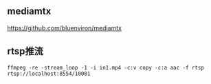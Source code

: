 
## mediamtx
https://github.com/bluenviron/mediamtx

## rtsp推流

```
ffmpeg -re -stream_loop -1 -i in1.mp4 -c:v copy -c:a aac -f rtsp rtsp://localhost:8554/10001

```
